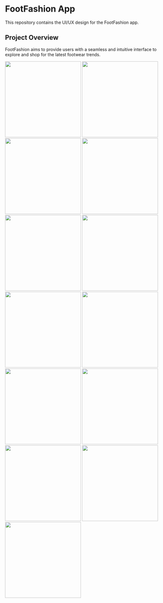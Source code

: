<h1> FootFashion App</h1>

<p>This repository contains the UI/UX design for the FootFashion app.</p>

<h2>Project Overview</h2>

<p>FootFashion aims to provide users with a seamless and intuitive interface to explore and shop for the latest footwear trends.</p>

<img src="https://github.com/DevPatel1109/FootFashion-E-commerce-App-Design/assets/96563522/59641ae9-f970-4a60-bd63-f0745993c2a4" width="250">
<img src="https://github.com/DevPatel1109/FootFashion-E-commerce-App-Design/assets/96563522/1c6c0224-6161-40ff-8fd3-a4412078f945" width="250">
<img src="https://github.com/DevPatel1109/FootFashion-E-commerce-App-Design/assets/96563522/ebd2a941-c05f-4a11-a9c9-55f1e7f23ff7" width="250">
<img src="https://github.com/DevPatel1109/FootFashion-E-commerce-App-Design/assets/96563522/ea011670-5d14-4aed-afb6-52e6a5dd0328" width="250">
<img src="https://github.com/DevPatel1109/FootFashion-E-commerce-App-Design/assets/96563522/ac182418-8081-4d75-be2e-9400fb527df4" width="250">
<img src="https://github.com/DevPatel1109/FootFashion-E-commerce-App-Design/assets/96563522/66a1df7d-2963-45a7-9b9a-5a219f52646e" width="250">
<img src="https://github.com/DevPatel1109/FootFashion-E-commerce-App-Design/assets/96563522/1f217c03-27a5-4655-9210-a23c0b1d0212" width="250">
<img src="https://github.com/DevPatel1109/FootFashion-E-commerce-App-Design/assets/96563522/5f2cfbe8-94c9-4a0f-b345-9ba276d98eb8" width="250">
<img src="https://github.com/DevPatel1109/FootFashion-E-commerce-App-Design/assets/96563522/7bd6452c-158c-4f55-b984-95a930d964fe" width="250">
<img src="https://github.com/DevPatel1109/FootFashion-E-commerce-App-Design/assets/96563522/c2a48154-d825-4a65-bf46-27192261b261" width="250">
<img src="https://github.com/DevPatel1109/FootFashion-E-commerce-App-Design/assets/96563522/37964b71-ee1e-473d-a71a-8bb8de37796a" width="250">
<img src="https://github.com/DevPatel1109/FootFashion-E-commerce-App-Design/assets/96563522/73f0a80a-517e-4b3f-8874-363f225b1ee2" width="250">
<img src="https://github.com/DevPatel1109/FootFashion-E-commerce-App-Design/assets/96563522/572051be-8b8a-4ba8-949a-b0a4a965ce96" width="250">
